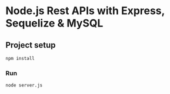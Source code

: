 # Node.js Rest APIs with Express, Sequelize & MySQL


## Project setup
```
npm install
```

### Run
```
node server.js
```

